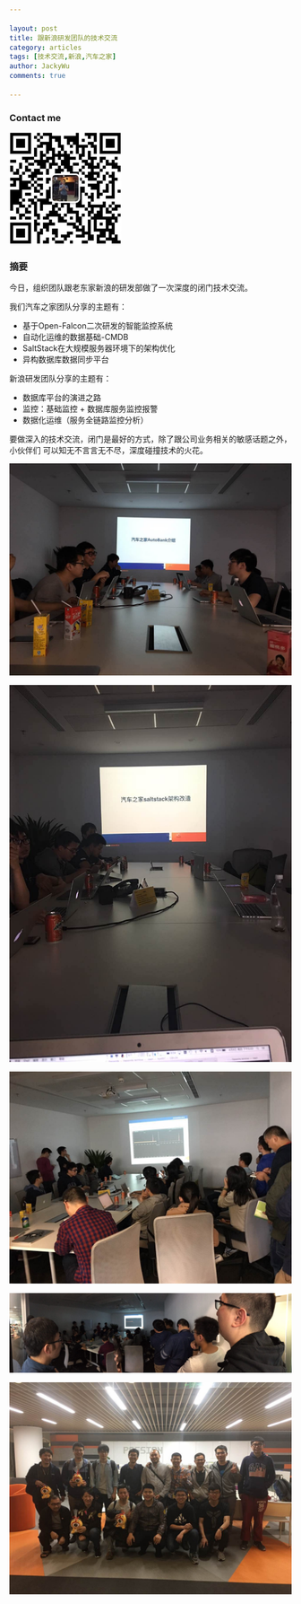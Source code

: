```yaml
---

layout: post
title: 跟新浪研发团队的技术交流
category: articles
tags: [技术交流,新浪,汽车之家]
author: JackyWu
comments: true

---
```


### Contact me

![](/images/weixin-pic-jackywu.jpg)

### 摘要

今日，组织团队跟老东家新浪的研发部做了一次深度的闭门技术交流。

我们汽车之家团队分享的主题有：

- 基于Open-Falcon二次研发的智能监控系统
- 自动化运维的数据基础-CMDB
- SaltStack在大规模服务器环境下的架构优化
- 异构数据库数据同步平台

新浪研发团队分享的主题有：

- 数据库平台的演进之路
- 监控：基础监控 + 数据库服务监控报警
- 数据化运维（服务全链路监控分析）

要做深入的技术交流，闭门是最好的方式，除了跟公司业务相关的敏感话题之外，小伙伴们
可以知无不言言无不尽，深度碰撞技术的火花。

![IMG_2041](/images/technical_exchange/sina/IMG_2040.JPG)



![IMG_2041](/images/technical_exchange/sina/IMG_2041.JPG)



![IMG_2038](/images/technical_exchange/sina/IMG_2038.JPG)



![IMG_2042](/images/technical_exchange/sina/IMG_2042.JPG)



![IMG_2033](/images/technical_exchange/sina/IMG_2033.JPG)
